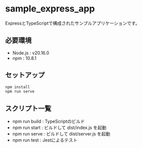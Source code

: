 # sample_express_app

ExpressとTypeScriptで構成されたサンプルアプリケーションです。

## 必要環境

- Node.js : v20.16.0
- npm : 10.8.1

## セットアップ

```bash
npm install
npm run serve
```

## スクリプト一覧
- npm run build : TypeScriptのビルド
- npm run start : ビルドして dist/index.js を起動
- npm run serve : ビルドして dist/server.js を起動
- npm run test : Jestによるテスト